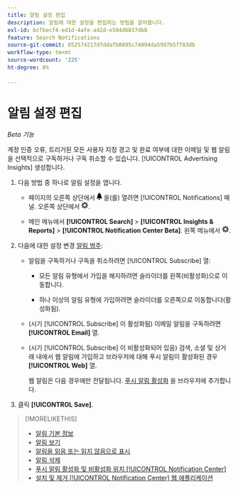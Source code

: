 ```yaml
---
title: 알림 설정 편집
description: 알림에 대한 설정을 편집하는 방법을 알아봅니다.
exl-id: bcfbecf4-ed1d-4afe-a42d-e584d6837db8
feature: Search Notifications
source-git-commit: 052574217d7ddafb8895c74094da5997b5ff83db
workflow-type: tm+mt
source-wordcount: '225'
ht-degree: 0%

---
```


# 알림 설정 편집

*Beta 기능*

계정 인증 오류, 트리거된 모든 사용자 지정 경고 및 완료 여부에 대한 이메일 및 웹 알림을 선택적으로 구독하거나 구독 취소할 수 있습니다. [!UICONTROL Advertising Insights] 생성합니다.

1. 다음 방법 중 하나로 알림 설정을 엽니다.

   * 페이지의 오른쪽 상단에서 ![알림](/help/search-social-commerce/assets/notifications-panel.png "알림") 을(를) 열려면 [!UICONTROL Notifications] 패널. 오른쪽 상단에서 ![설정](/help/search-social-commerce/assets/settings-nc.png "설정").

   * 메인 메뉴에서 **[!UICONTROL Search]** > **[!UICONTROL Insights & Reports]** > **[!UICONTROL Notification Center Beta]**. 왼쪽 메뉴에서 ![설정](/help/search-social-commerce/assets/settings-nc.png "설정").

1. 다음에 대한 설정 변경 [알림 범주](notification-about.md):

   * 알림을 구독하거나 구독을 취소하려면 [!UICONTROL Subscribe] 열:

      * 모든 알림 유형에서 가입을 해지하려면 슬라이더를 왼쪽(비활성화)으로 이동합니다.

      * 하나 이상의 알림 유형에 가입하려면 슬라이더를 오른쪽으로 이동합니다(활성화됨).

   * (시기 [!UICONTROL Subscribe] 이 활성화됨) 이메일 알림을 구독하려면 **[!UICONTROL Email]** 열.

   * (시기 [!UICONTROL Subscribe] 이 비활성화되어 있음) 검색, 소셜 및 상거래 내에서 웹 알림에 가입하고 브라우저에 대해 푸시 알림이 활성화된 경우 **[!UICONTROL Web]** 열.

     웹 알림은 다음 경우에만 전달됩니다. [푸시 알림 활성화](notifications-push-enable-disable.md) 을 브라우저에 추가합니다.

1. 클릭 **[!UICONTROL Save]**.

>[!MORELIKETHIS]
>
>* [알림 기본 정보](/help/search-social-commerce/notifications/notification-about.md)
>* [알림 보기](notification-view.md)
>* [알림을 읽음 또는 읽지 않음으로 표시](notification-mark-read-unread.md)
>* [알림 삭제](notification-delete.md)
>* [푸시 알림 활성화 및 비활성화 위치 [!UICONTROL Notification Center]](notifications-push-enable-disable.md)
>* [설치 및 제거 [!UICONTROL Notification Center] 웹 애플리케이션](notification-app-install-uninstall.md)
